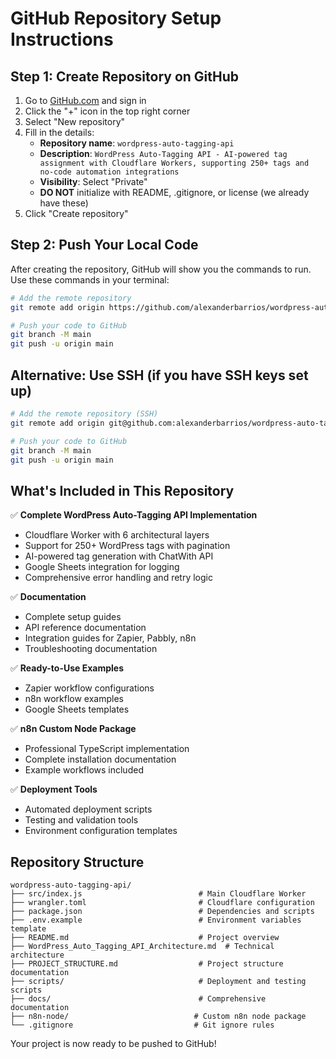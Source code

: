 # GitHub Repository Setup Instructions

## Step 1: Create Repository on GitHub

1. Go to [GitHub.com](https://github.com) and sign in
2. Click the "+" icon in the top right corner
3. Select "New repository"
4. Fill in the details:
   - **Repository name**: `wordpress-auto-tagging-api`
   - **Description**: `WordPress Auto-Tagging API - AI-powered tag assignment with Cloudflare Workers, supporting 250+ tags and no-code automation integrations`
   - **Visibility**: Select "Private"
   - **DO NOT** initialize with README, .gitignore, or license (we already have these)
5. Click "Create repository"

## Step 2: Push Your Local Code

After creating the repository, GitHub will show you the commands to run. Use these commands in your terminal:

```bash
# Add the remote repository
git remote add origin https://github.com/alexanderbarrios/wordpress-auto-tagging-api.git

# Push your code to GitHub
git branch -M main
git push -u origin main
```

## Alternative: Use SSH (if you have SSH keys set up)

```bash
# Add the remote repository (SSH)
git remote add origin git@github.com:alexanderbarrios/wordpress-auto-tagging-api.git

# Push your code to GitHub
git branch -M main
git push -u origin main
```

## What's Included in This Repository

✅ **Complete WordPress Auto-Tagging API Implementation**
- Cloudflare Worker with 6 architectural layers
- Support for 250+ WordPress tags with pagination
- AI-powered tag generation with ChatWith API
- Google Sheets integration for logging
- Comprehensive error handling and retry logic

✅ **Documentation**
- Complete setup guides
- API reference documentation
- Integration guides for Zapier, Pabbly, n8n
- Troubleshooting documentation

✅ **Ready-to-Use Examples**
- Zapier workflow configurations
- n8n workflow examples
- Google Sheets templates

✅ **n8n Custom Node Package**
- Professional TypeScript implementation
- Complete installation documentation
- Example workflows included

✅ **Deployment Tools**
- Automated deployment scripts
- Testing and validation tools
- Environment configuration templates

## Repository Structure

```
wordpress-auto-tagging-api/
├── src/index.js                          # Main Cloudflare Worker
├── wrangler.toml                         # Cloudflare configuration
├── package.json                          # Dependencies and scripts
├── .env.example                          # Environment variables template
├── README.md                             # Project overview
├── WordPress_Auto_Tagging_API_Architecture.md  # Technical architecture
├── PROJECT_STRUCTURE.md                  # Project structure documentation
├── scripts/                              # Deployment and testing scripts
├── docs/                                 # Comprehensive documentation
├── n8n-node/                            # Custom n8n node package
└── .gitignore                           # Git ignore rules
```

Your project is now ready to be pushed to GitHub!